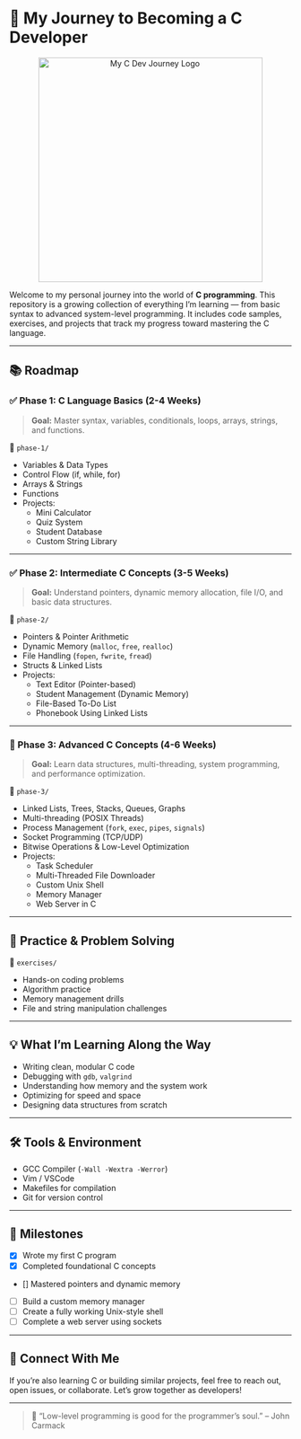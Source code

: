 # 🚀 My Journey to Becoming a C Developer

<p align="center">
  <img src="https://sdmntprwestus2.oaiusercontent.com/files/00000000-f558-61f8-a65d-0c258a1750ca/raw?se=2025-04-14T20%3A52%3A00Z&sp=r&sv=2024-08-04&sr=b&scid=f1ca2468-5348-593b-b1fe-b6cc6d55041f&skoid=b53ae837-f585-4db7-b46f-2d0322fce5a9&sktid=a48cca56-e6da-484e-a814-9c849652bcb3&skt=2025-04-14T06%3A30%3A30Z&ske=2025-04-15T06%3A30%3A30Z&sks=b&skv=2024-08-04&sig=92dRu/CYfUtg/pYiHutSdLWkinPzbijfj4SCcFsp9h4%3D" alt="My C Dev Journey Logo" width="400"/>
</p>


Welcome to my personal journey into the world of **C programming**. This repository is a growing collection of everything I’m learning — from basic syntax to advanced system-level programming. It includes code samples, exercises, and projects that track my progress toward mastering the C language.

---

## 📚 Roadmap

### ✅ Phase 1: C Language Basics (2-4 Weeks)
> **Goal:** Master syntax, variables, conditionals, loops, arrays, strings, and functions.

📁 `phase-1/`
- Variables & Data Types
- Control Flow (if, while, for)
- Arrays & Strings
- Functions
- Projects:
  - Mini Calculator
  - Quiz System
  - Student Database
  - Custom String Library

---

### ✅ Phase 2: Intermediate C Concepts (3-5 Weeks)
> **Goal:** Understand pointers, dynamic memory allocation, file I/O, and basic data structures.

📁 `phase-2/`
- Pointers & Pointer Arithmetic
- Dynamic Memory (`malloc`, `free`, `realloc`)
- File Handling (`fopen`, `fwrite`, `fread`)
- Structs & Linked Lists
- Projects:
  - Text Editor (Pointer-based)
  - Student Management (Dynamic Memory)
  - File-Based To-Do List
  - Phonebook Using Linked Lists

---

### 🔄 Phase 3: Advanced C Concepts (4-6 Weeks)
> **Goal:** Learn data structures, multi-threading, system programming, and performance optimization.

📁 `phase-3/`
- Linked Lists, Trees, Stacks, Queues, Graphs
- Multi-threading (POSIX Threads)
- Process Management (`fork`, `exec`, `pipes`, `signals`)
- Socket Programming (TCP/UDP)
- Bitwise Operations & Low-Level Optimization
- Projects:
  - Task Scheduler
  - Multi-Threaded File Downloader
  - Custom Unix Shell
  - Memory Manager
  - Web Server in C

---

## 🔧 Practice & Problem Solving

📁 `exercises/`
- Hands-on coding problems
- Algorithm practice
- Memory management drills
- File and string manipulation challenges

---

## 💡 What I’m Learning Along the Way
- Writing clean, modular C code
- Debugging with `gdb`, `valgrind`
- Understanding how memory and the system work
- Optimizing for speed and space
- Designing data structures from scratch

---

## 🛠 Tools & Environment
- GCC Compiler (`-Wall -Wextra -Werror`)
- Vim / VSCode
- Makefiles for compilation
- Git for version control

---

## 📌 Milestones
- [x] Wrote my first C program
- [x] Completed foundational C concepts
- [] Mastered pointers and dynamic memory
- [ ] Build a custom memory manager
- [ ] Create a fully working Unix-style shell
- [ ] Complete a web server using sockets

---

## 🤝 Connect With Me
If you’re also learning C or building similar projects, feel free to reach out, open issues, or collaborate. Let’s grow together as developers!

---

> 🧠 “Low-level programming is good for the programmer’s soul.” – John Carmack

